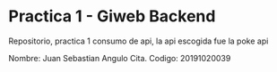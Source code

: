 # Practica 1 - Giweb Backend
Repositorio, practica 1 consumo de api, la api escogida fue la poke api

Nombre: Juan Sebastian Angulo Cita. Codigo: 20191020039
